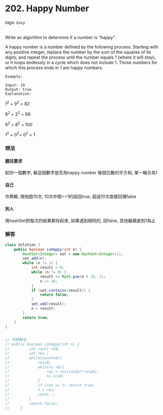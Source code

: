 # 202. Happy Number
###### tags: `Easy`
Write an algorithm to determine if a number is "happy".

A happy number is a number defined by the following process: Starting with any positive integer, replace the number by the sum of the squares of its digits, and repeat the process until the number equals 1 (where it will stay), or it loops endlessly in a cycle which does not include 1. Those numbers for which this process ends in 1 are happy numbers.
```
Example: 

Input: 19
Output: true
Explanation: 
```
1<sup>2</sup> + 9<sup>2</sup> = 82

8<sup>2</sup> + 2<sup>2</sup> = 68

6<sup>2</sup> + 8<sup>2</sup> = 100

1<sup>2</sup> + 0<sup>2</sup>+ 0<sup>2</sup> = 1

### 想法
#### 題目要求
給你一個數字, 看這個數字是否為happy number
每個位數的平方和, 某一輪合為1

#### 自己
作弊解, 限他跑10次, 10次中間==1的話回true, 超過10次直接回傳false

#### 別人
用hashSet把每次的結果都存起來, 如果遇到相同的, 回false, 其他繼續直到1為止

### 解答 

```java
class Solution {
    public boolean isHappy(int n) {
        HashSet<Integer> set = new HashSet<Integer>();
        set.add(n);
        while (n != 1) {
            int result = 0;
            while (n != 0) {
                result += Math.pow(n % 10, 2);
                n /= 10;
            }
            if (set.contains(result)) {
                return false;
            }
            set.add(result);
            n = result;
        }
        return true;
    }
}


// 作弊解法
// public boolean isHappy(int n) {
//         int count =10;
//         int res ;
//         while(count>0){
//             res=0;
//             while(n >0){
//                 res = res+(n%10)*(n%10);
//                 n= n/10;
//             }
//             if (res == 1) return true;
//             n = res;
//             count--;
//         }
//         return false;
//     }
```
